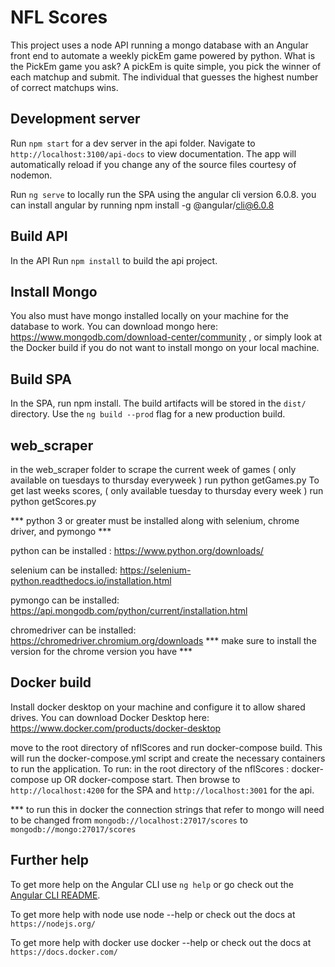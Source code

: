 # NFL Scores

This project uses a node API running a mongo database with an Angular front end to automate a weekly pickEm game powered by python.  What is the PickEm game you ask? A pickEm is quite simple, you pick the winner of each matchup and submit.  The individual that guesses the highest number of correct matchups wins. 

## Development server

Run `npm start` for a dev server in the api folder. Navigate to `http://localhost:3100/api-docs` to view documentation. The app will automatically reload if you change any of the source files courtesy of nodemon.

Run `ng serve` to locally run the SPA using the angular cli version 6.0.8. you can install angular by running npm install -g @angular/cli@6.0.8 

## Build API

In the API Run `npm install` to build the api project. 

## Install Mongo 
You also must have mongo installed locally on your machine for the database to work.  You can download mongo here: https://www.mongodb.com/download-center/community , or simply look at the Docker build if you do not want to install mongo on your local machine.

## Build SPA 
In the SPA, run npm install. The build artifacts will be stored in the `dist/` directory. Use the `ng build --prod` flag for a new production build. 

## web_scraper
in the web_scraper folder to scrape the current week of games ( only available on tuesdays to thursday everyweek ) run python getGames.py
To get last weeks scores, ( only available tuesday to thursday every week ) run python getScores.py

*** python 3 or greater must be installed along with selenium, chrome driver, and pymongo ***

python can be installed : https://www.python.org/downloads/

selenium can be installed: https://selenium-python.readthedocs.io/installation.html

pymongo can be installed: https://api.mongodb.com/python/current/installation.html

chromedriver can be installed: https://chromedriver.chromium.org/downloads *** make sure to install the version for the chrome version you have ***



## Docker build 
Install docker desktop on your machine and configure it to allow shared drives. You can download Docker Desktop here: https://www.docker.com/products/docker-desktop

move to the root directory of nflScores and run docker-compose build. This will run the docker-compose.yml script and create the necessary containers to run the application. 
To run: in the root directory of the nflScores : docker-compose up OR docker-compose start.  Then browse to `http://localhost:4200` for the SPA and `http://localhost:3001` for the api.

*** to run this in docker the connection strings that refer to mongo will need to be changed from `mongodb://localhost:27017/scores` to `mongodb://mongo:27017/scores`

## Further help

To get more help on the Angular CLI use `ng help` or go check out the [Angular CLI README](https://github.com/angular/angular-cli/blob/master/README.md).

To get more help with node use node --help or check out the docs at `https://nodejs.org/`

To get more help with docker use docker --help or check out the docs at `https://docs.docker.com/`


